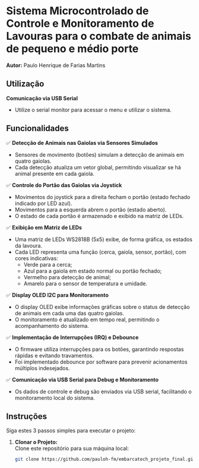 # Sistema Microcontrolado de Controle e Monitoramento de Lavouras para o combate de animais de pequeno e médio porte

**Autor:** Paulo Henrique de Farias Martins
## Utilização
**Comunicação via USB Serial**  
- Utilize o serial monitor para acessar o menu e utilizar o sistema.
## Funcionalidades

✅ **Detecção de Animais nas Gaiolas via Sensores Simulados**  
- Sensores de movimento (botões) simulam a detecção de animais em quatro gaiolas.  
- Cada detecção atualiza um vetor global, permitindo visualizar se há animal presente em cada gaiola.

✅ **Controle do Portão das Gaiolas via Joystick**  
- Movimentos do joystick para a direita fecham o portão (estado fechado indicado por LED azul).  
- Movimentos para a esquerda abrem o portão (estado aberto).  
- O estado de cada portão é armazenado e exibido na matriz de LEDs.

✅ **Exibição em Matriz de LEDs**  
- Uma matriz de LEDs WS2818B (5x5) exibe, de forma gráfica, os estados da lavoura.  
- Cada LED representa uma função (cerca, gaiola, sensor, portão), com cores indicativas:  
  - Verde para a cerca;  
  - Azul para a gaiola em estado normal ou portão fechado;  
  - Vermelho para detecção de animal;  
  - Amarelo para o sensor de temperatura e umidade.

✅ **Display OLED I2C para Monitoramento**  
- O display OLED exibe informações gráficas sobre o status de detecção de animais em cada uma das quatro gaiolas.  
- O monitoramento é atualizado em tempo real, permitindo o acompanhamento do sistema.

✅ **Implementação de Interrupções (IRQ) e Debounce**  
- O firmware utiliza interrupções para os botões, garantindo respostas rápidas e evitando travamentos.  
- Foi implementado debounce por software para prevenir acionamentos múltiplos indesejados.

✅ **Comunicação via USB Serial para Debug e Monitoramento**  
- Os dados de controle e debug são enviados via USB serial, facilitando o monitoramento local do sistema.

## Instruções

Siga estes 3 passos simples para executar o projeto:

1. **Clonar o Projeto:**  
   Clone este repositório para sua máquina local:
   ```bash
   git clone https://github.com/pauloh-fm/embarcatech_projeto_final.git
